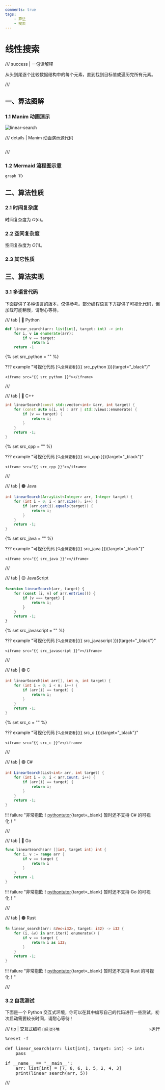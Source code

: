 ```yaml
---
comments: true
tags:
    - 算法
    - 搜索
---
```


# 线性搜索

/// success | 一句话解释

从头到尾逐个比较数据结构中的每个元素，直到找到目标值或遍历完所有元素​​。

///

## 一、算法图解

### 1.1 Manim 动画演示

![linear-search](./images/linear-search.webp)

/// details | Manim 动画演示源代码

```python { .limit linenums="0" }
```

///

### 1.2 Mermaid 流程图示意

```mermaid
graph TD
```

## 二、算法性质

### 2.1 时间复杂度

时间复杂度为 $O(n)$。

### 2.2 空间复杂度

空间复杂度为 $O(1)$。

### 2.3 其它性质

## 三、算法实现

### 3.1 多语言代码

下面提供了多种语言的版本，仅供参考。部分编程语言下方提供了可视化代码，但加载可能稍慢，请耐心等待。

/// tab | 🔵 Python

```python
def linear_search(arr: list[int], target: int) -> int:
    for i, v in enumerate(arr):
        if v == target:
            return i
    return -1
```

{% set src_python = "" %}

??? example "可视化代码 [`🔍全屏查看`]({{ src_python }}){target="_black"}"

    <iframe src="{{ src_python }}"></iframe>

///

/// tab | 🔴 C++

```cpp
int linearSearch(const std::vector<int> &arr, int target) {
    for (const auto &[i, v] : arr | std::views::enumerate) {
        if (v == target) {
            return i;
        }
    }
    return -1;
}
```

{% set src_cpp = "" %}

??? example "可视化代码 [`🔍全屏查看`]({{ src_cpp }}){target="_black"}"

    <iframe src="{{ src_cpp }}"></iframe>

///

/// tab | 🟠 Java

```java
int linearSearch(ArrayList<Integer> arr, Integer target) {
    for (int i = 0; i < arr.size(); i++) {
        if (arr.get(i).equals(target)) {
            return i;
        }
    }
    return -1;
}
```

{% set src_java = "" %}

??? example "可视化代码 [`🔍全屏查看`]({{ src_java }}){target="_black"}"

    <iframe src="{{ src_java }}"></iframe>

///

/// tab | 🟡 JavaScript

```javascript
function linearSearch(arr, target) {
    for (const [i, v] of arr.entries()) {
        if (v === target) {
            return i;
        }
    }
    return -1;
}
```

{% set src_javascript = "" %}

??? example "可视化代码 [`🔍全屏查看`]({{ src_javascript }}){target="_black"}"

    <iframe src="{{ src_javascript }}"></iframe>

///

/// tab | 🟣 C

```c
int linearSearch(int arr[], int n, int target) {
    for (int i = 0; i < n; i++) {
        if (arr[i] == target) {
            return i;
        }
    }
    return -1;
}
```

{% set src_c = "" %}

??? example "可视化代码 [`🔍全屏查看`]({{ src_c }}){target="_black"}"

    <iframe src="{{ src_c }}"></iframe>

///

/// tab | 🟢 C#

```csharp
int LinearSearch(List<int> arr, int target) {
    for (int i = 0; i < arr.Count; i++) {
        if (arr[i] == target) {
            return i;
        }
    }
    return -1;
}
```

!!! failure "非常抱歉！[pythontutor](https://pythontutor.com/){target=_blank} 暂时还不支持 C# 的可视化！"

///

/// tab | 🔵 Go

```go
func linearSearch(arr []int, target int) int {
    for i, v := range arr {
        if v == target {
            return i
        }
    }
    return -1
}
```

!!! failure "非常抱歉！[pythontutor](https://pythontutor.com/){target=_blank} 暂时还不支持 Go 的可视化！"

///

/// tab | 🟤 Rust

```rust
fn linear_search(arr: &Vec<i32>, target: i32) -> i32 {
    for (i, &v) in arr.iter().enumerate() {
        if v == target {
            return i as i32;
        }
    }
    return -1;
}
```

!!! failure "非常抱歉！[pythontutor](https://pythontutor.com/){target=_blank} 暂时还不支持 Rust 的可视化！"

///

### 3.2 自我测试

下面是一个 Python 交互式环境，你可以在其中编写自己的代码进行一些测试。初次启动需要较长时间，请耐心等待！

/// tip | 交互式编程 [`🚀启动环境`](javascript:void(activate())) [<kbd style="float:right">⚡运行</kbd>](javascript:void(run()))

<div class="thebe-status"></div>

<pre data-executable>
%reset -f

def linear_search(arr: list[int], target: int) -> int:
    pass

if __name__ == "__main__":
    arr: list[int] = [7, 0, 6, 1, 5, 2, 4, 3]
    print(linear_search(arr, 5))
</pre>

///
